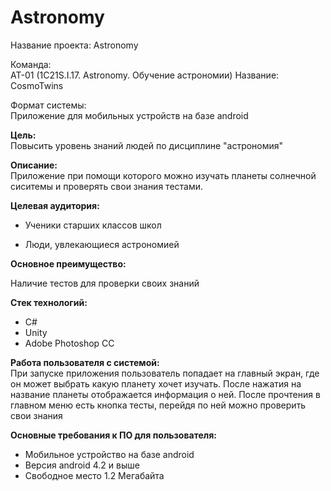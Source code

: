 # Astronomy
Название проекта: Astronomy

Команда:<br/>
АТ-01 (1С21S.I.17. Astronomy. Обучение астрономии) Название: CosmoTwins

Формат системы:<br/>
Приложение для мобильных устройств на базе android

**Цель:**<br/>
Повысить уровень знаний людей по дисциплине "астрономия"

**Описание:** <br/>
Приложение при помощи которого можно изучать планеты солнечной сиситемы и проверять свои знания тестами.

**Целевая аудитория:**<br/>

- Ученики старших классов школ

- Люди, увлекающиеся астрономией

**Основное преимущество:**<br/>

Наличие тестов для проверки своих знаний

**Стек технологий:** <br/>

- C#
- Unity
- Adobe Photoshop CC

 
**Работа пользователя с системой:**<br/>
При запуске приложения пользователь попадает на главный экран, где он может выбрать какую планету хочет изучать. После нажатия на название планеты отображается информация о ней. После прочтения в главном меню есть кнопка тесты, перейдя по ней можно проверить свои знания

**Основные требования к ПО для пользователя:** <br/>
- Мобильное устройство на базе android
- Версия android 4.2 и выше
- Свободное место 1.2 Мегабайта
